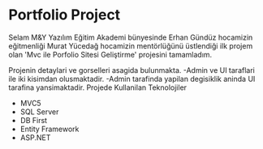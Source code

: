 # Portfolio Project
Selam 
 M&Y Yazılım Eğitim Akademi bünyesinde Erhan Gündüz hocamizin eğitmenliği Murat Yücedağ hocamizin mentörlüğünü üstlendiği ilk projem olan 'Mvc ile Porfolio Sitesi Geliştirme' projesini tamamladım.
 
  Projenin detaylari ve gorselleri asagida bulunmakta.
 -Admin ve UI taraflari ile iki kisimdan olusmaktadir.
 -Admin tarafinda yapilan degisiklik aninda UI tarafina yansimaktadir.
   Projede Kullanilan Teknolojiler
- MVC5
- SQL Server
- DB First
- Entity Framework
- ASP.NET

  
  
